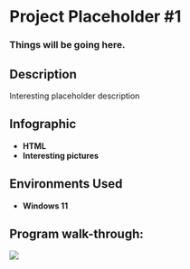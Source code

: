 <h1>Project Placeholder #1</h1>

 ### Things will be going here.

<h2>Description</h2>
Interesting placeholder description
<br />


<h2>Infographic</h2>

- <b>HTML</b> 
- <b>Interesting pictures</b>

<h2>Environments Used </h2>

- <b>Windows 11</b>

<h2>Program walk-through:</h2>

<p align="center">
<p><img src="https://www.deltaconnected.com/arcdps/notepad.gif"></img></p><br/>

</p>

<!--
 ```diff
- text in red
+ text in green
! text in orange
# text in gray
@@ text in purple (and bold)@@
```
--!>
